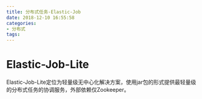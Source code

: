 ```yaml
---
title: 分布式任务-Elastic-Job
date: 2018-12-10 16:55:58
categories:
- 分布式
tags:
---
```


# Elastic-Job-Lite

Elastic-Job-Lite定位为轻量级无中心化解决方案，使用jar包的形式提供最轻量级的分布式任务的协调服务，外部依赖仅Zookeeper。